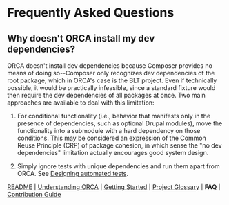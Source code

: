 # Frequently Asked Questions

## Why doesn't ORCA install my dev dependencies?

ORCA doesn't install dev dependencies because Composer provides no means of doing so--Composer only recognizes dev dependencies of the root package, which in ORCA's case is the BLT project. Even if technically possible, it would be practically infeasible, since a standard fixture would then require the dev dependencies of all packages at once. Two main approaches are available to deal with this limitation:

1. For conditional functionality (i.e., behavior that manifests only in the presence of dependencies, such as optional Drupal modules), move the functionality into a submodule with a hard dependency on those conditions. This may be considered an expression of the Common Reuse Principle (CRP) of package cohesion, in which sense the "no dev dependencies" limitation actually encourages good system design.

1. Simply ignore tests with unique dependencies and run them apart from ORCA. See [Designing automated tests](getting-started.md#tagginggrouping).

[README](README.md) | [Understanding ORCA](understanding-orca.md) | [Getting Started](getting-started.md) | [Project Glossary](glossary.md) | **FAQ** | [Contribution Guide](CONTRIBUTING.md)
